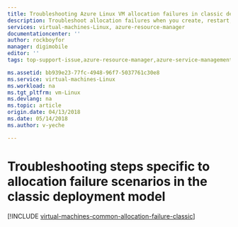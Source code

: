 ```yaml
---
title: Troubleshooting Azure Linux VM allocation failures in classic deployment model| Azure
description: Troubleshoot allocation failures when you create, restart, or resize a classic Linux VM in Azure
services: virtual-machines-Linux, azure-resource-manager
documentationcenter: ''
author: rockboyfor
manager: digimobile
editor: ''
tags: top-support-issue,azure-resource-manager,azure-service-management

ms.assetid: bb939e23-77fc-4948-96f7-5037761c30e8
ms.service: virtual-machines-Linux
ms.workload: na
ms.tgt_pltfrm: vm-Linux
ms.devlang: na
ms.topic: article
origin.date: 04/13/2018
ms.date: 05/14/2018
ms.author: v-yeche

---
```

# Troubleshooting steps specific to allocation failure scenarios in the classic deployment model

[!INCLUDE [virtual-machines-common-allocation-failure-classic](../../../includes/virtual-machines-common-allocation-failure-classic.md)]

<!-- Update_Description: new articles on allocation failure for Linux classic -->
<!--The parent file of includes file of virtual-machines-common-allocation-failure-classic.md-->
<!--ms.date:05/14/2018-->
